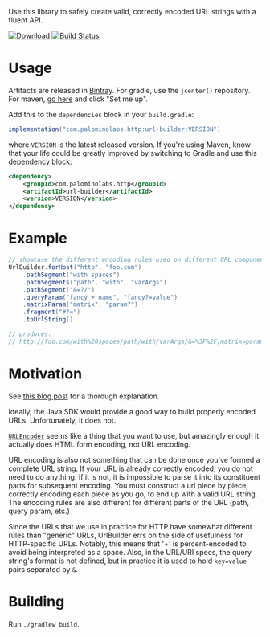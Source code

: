 Use this library to safely create valid, correctly encoded URL strings with a fluent API.

[ ![Download](https://api.bintray.com/packages/marshallpierce/maven/com.palominolabs.http%3Aurl-builder/images/download.svg) ](https://bintray.com/marshallpierce/maven/com.palominolabs.http%3Aurl-builder/_latestVersion) [![Build Status](https://semaphoreci.com/api/v1/projects/d30d48ce-7476-40e3-ad56-7536be27f6bb/317247/badge.svg)](https://semaphoreci.com/marshallpierce/url-builder)

# Usage

Artifacts are released in [Bintray](https://bintray.com/marshallpierce/maven/com.palominolabs.http:url-builder). For gradle, use the `jcenter()` repository. For maven, [go here](https://bintray.com/bintray/jcenter) and click "Set me up".

Add this to the `dependencies` block in your `build.gradle`:

```groovy
implementation("com.palominolabs.http:url-builder:VERSION")
```

where `VERSION` is the latest released version.  If you're using Maven, know that your life could be greatly improved by switching to Gradle and use this dependency block:

```xml
<dependency>
    <groupId>com.palominolabs.http</groupId>
    <artifactId>url-builder</artifactId>
    <version>VERSION</version>
</dependency>
```

# Example

```java
// showcase the different encoding rules used on different URL components
UrlBuilder.forHost("http", "foo.com")
    .pathSegment("with spaces")
    .pathSegments("path", "with", "varArgs")
    .pathSegment("&=?/")
    .queryParam("fancy + name", "fancy?=value")
    .matrixParam("matrix", "param?")
    .fragment("#?=")
    .toUrlString()

// produces:
// http://foo.com/with%20spaces/path/with/varArgs/&=%3F%2F;matrix=param%3F?fancy%20%2B%20name=fancy?%3Dvalue#%23?=
```

# Motivation

See [this blog post](http://blog.palominolabs.com/2013/10/03/creating-urls-correctly-and-safely/) for a thorough explanation.

Ideally, the Java SDK would provide a good way to build properly encoded URLs. Unfortunately, it does not.

[`URLEncoder`](http://docs.oracle.com/javase/7/docs/api/java/net/URLEncoder.html) seems like a thing that you want to use, but amazingly enough it actually does HTML form encoding, not URL encoding.

URL encoding is also not something that can be done once you've formed a complete URL string. If your URL is already correctly encoded, you do not need to do anything. If it is not, it is impossible to parse it into its constituent parts for subsequent encoding. You must construct a url piece by piece, correctly encoding each piece as you go, to end up with a valid URL string. The encoding rules are also different for different parts of the URL (path, query param, etc.)

 Since the URLs that we use in practice for HTTP have somewhat different rules than "generic" URLs, UrlBuilder errs on the side of usefulness for HTTP-specific URLs. Notably, this means that '+' is percent-encoded to avoid being interpreted as a space. Also, in the URL/URI specs, the query string's format is not defined, but in practice it is used to hold `key=value` pairs separated by `&`.

# Building

Run `./gradlew build`.
